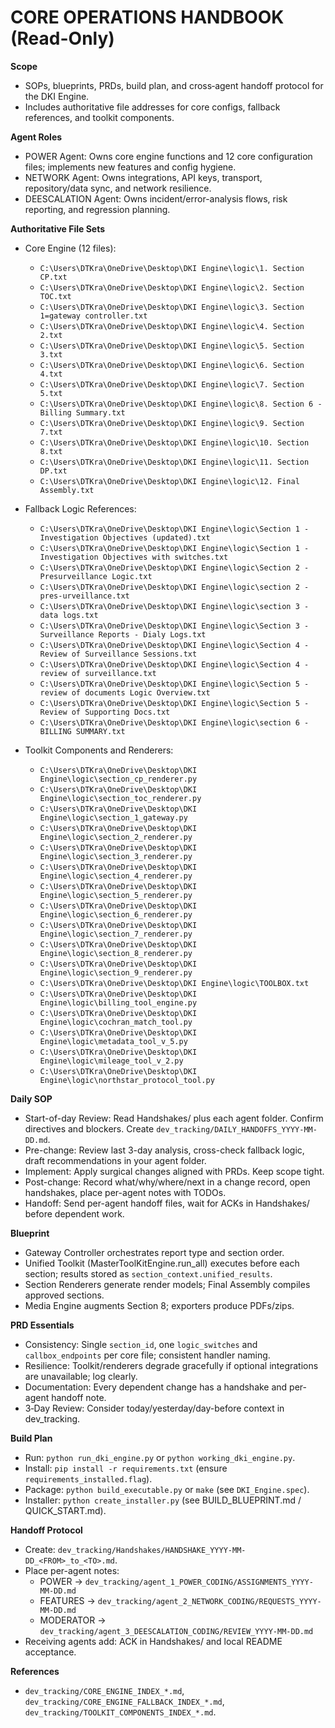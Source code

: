 # CORE OPERATIONS HANDBOOK (Read-Only)

**Scope**
- SOPs, blueprints, PRDs, build plan, and cross‑agent handoff protocol for the DKI Engine.
- Includes authoritative file addresses for core configs, fallback references, and toolkit components.

**Agent Roles**
- POWER Agent: Owns core engine functions and 12 core configuration files; implements new features and config hygiene.
- NETWORK Agent: Owns integrations, API keys, transport, repository/data sync, and network resilience.
- DEESCALATION Agent: Owns incident/error-analysis flows, risk reporting, and regression planning.

**Authoritative File Sets**
- Core Engine (12 files):
  - `C:\Users\DTKra\OneDrive\Desktop\DKI Engine\logic\1. Section CP.txt`
  - `C:\Users\DTKra\OneDrive\Desktop\DKI Engine\logic\2. Section TOC.txt`
  - `C:\Users\DTKra\OneDrive\Desktop\DKI Engine\logic\3. Section 1=gateway controller.txt`
  - `C:\Users\DTKra\OneDrive\Desktop\DKI Engine\logic\4. Section 2.txt`
  - `C:\Users\DTKra\OneDrive\Desktop\DKI Engine\logic\5. Section 3.txt`
  - `C:\Users\DTKra\OneDrive\Desktop\DKI Engine\logic\6. Section 4.txt`
  - `C:\Users\DTKra\OneDrive\Desktop\DKI Engine\logic\7. Section 5.txt`
  - `C:\Users\DTKra\OneDrive\Desktop\DKI Engine\logic\8. Section 6 - Billing Summary.txt`
  - `C:\Users\DTKra\OneDrive\Desktop\DKI Engine\logic\9. Section 7.txt`
  - `C:\Users\DTKra\OneDrive\Desktop\DKI Engine\logic\10. Section 8.txt`
  - `C:\Users\DTKra\OneDrive\Desktop\DKI Engine\logic\11. Section DP.txt`
  - `C:\Users\DTKra\OneDrive\Desktop\DKI Engine\logic\12. Final Assembly.txt`

- Fallback Logic References:
  - `C:\Users\DTKra\OneDrive\Desktop\DKI Engine\logic\Section 1 - Investigation Objectives (updated).txt`
  - `C:\Users\DTKra\OneDrive\Desktop\DKI Engine\logic\Section 1 - Investigation Objectives with switches.txt`
  - `C:\Users\DTKra\OneDrive\Desktop\DKI Engine\logic\Section 2 - Presurveillance Logic.txt`
  - `C:\Users\DTKra\OneDrive\Desktop\DKI Engine\logic\section 2 - pres-urveillance.txt`
  - `C:\Users\DTKra\OneDrive\Desktop\DKI Engine\logic\section 3 - data logs.txt`
  - `C:\Users\DTKra\OneDrive\Desktop\DKI Engine\logic\Section 3 - Surveillance Reports - Dialy Logs.txt`
  - `C:\Users\DTKra\OneDrive\Desktop\DKI Engine\logic\Section 4 - Review of Surveillance Sessions.txt`
  - `C:\Users\DTKra\OneDrive\Desktop\DKI Engine\logic\Section 4 - review of surveillance.txt`
  - `C:\Users\DTKra\OneDrive\Desktop\DKI Engine\logic\Section 5 - review of documents Logic Overview.txt`
  - `C:\Users\DTKra\OneDrive\Desktop\DKI Engine\logic\Section 5 - Review of Supporting Docs.txt`
  - `C:\Users\DTKra\OneDrive\Desktop\DKI Engine\logic\section 6 - BILLING SUMMARY.txt`

- Toolkit Components and Renderers:
  - `C:\Users\DTKra\OneDrive\Desktop\DKI Engine\logic\section_cp_renderer.py`
  - `C:\Users\DTKra\OneDrive\Desktop\DKI Engine\logic\section_toc_renderer.py`
  - `C:\Users\DTKra\OneDrive\Desktop\DKI Engine\logic\section_1_gateway.py`
  - `C:\Users\DTKra\OneDrive\Desktop\DKI Engine\logic\section_2_renderer.py`
  - `C:\Users\DTKra\OneDrive\Desktop\DKI Engine\logic\section_3_renderer.py`
  - `C:\Users\DTKra\OneDrive\Desktop\DKI Engine\logic\section_4_renderer.py`
  - `C:\Users\DTKra\OneDrive\Desktop\DKI Engine\logic\section_5_renderer.py`
  - `C:\Users\DTKra\OneDrive\Desktop\DKI Engine\logic\section_6_renderer.py`
  - `C:\Users\DTKra\OneDrive\Desktop\DKI Engine\logic\section_7_renderer.py`
  - `C:\Users\DTKra\OneDrive\Desktop\DKI Engine\logic\section_8_renderer.py`
  - `C:\Users\DTKra\OneDrive\Desktop\DKI Engine\logic\section_9_renderer.py`
  - `C:\Users\DTKra\OneDrive\Desktop\DKI Engine\logic\TOOLBOX.txt`
  - `C:\Users\DTKra\OneDrive\Desktop\DKI Engine\logic\billing_tool_engine.py`
  - `C:\Users\DTKra\OneDrive\Desktop\DKI Engine\logic\cochran_match_tool.py`
  - `C:\Users\DTKra\OneDrive\Desktop\DKI Engine\logic\metadata_tool_v_5.py`
  - `C:\Users\DTKra\OneDrive\Desktop\DKI Engine\logic\mileage_tool_v_2.py`
  - `C:\Users\DTKra\OneDrive\Desktop\DKI Engine\logic\northstar_protocol_tool.py`

**Daily SOP**
- Start-of-day Review: Read Handshakes/ plus each agent folder. Confirm directives and blockers. Create `dev_tracking/DAILY_HANDOFFS_YYYY-MM-DD.md`.
- Pre-change: Review last 3-day analysis, cross-check fallback logic, draft recommendations in your agent folder.
- Implement: Apply surgical changes aligned with PRDs. Keep scope tight.
- Post-change: Record what/why/where/next in a change record, open handshakes, place per-agent notes with TODOs.
- Handoff: Send per-agent handoff files, wait for ACKs in Handshakes/ before dependent work.

**Blueprint**
- Gateway Controller orchestrates report type and section order.
- Unified Toolkit (MasterToolKitEngine.run_all) executes before each section; results stored as `section_context.unified_results`.
- Section Renderers generate render models; Final Assembly compiles approved sections.
- Media Engine augments Section 8; exporters produce PDFs/zips.

**PRD Essentials**
- Consistency: Single `section_id`, one `logic_switches` and `callbox_endpoints` per core file; consistent handler naming.
- Resilience: Toolkit/renderers degrade gracefully if optional integrations are unavailable; log clearly.
- Documentation: Every dependent change has a handshake and per-agent handoff note.
- 3‑Day Review: Consider today/yesterday/day-before context in dev_tracking.

**Build Plan**
- Run: `python run_dki_engine.py` or `python working_dki_engine.py`.
- Install: `pip install -r requirements.txt` (ensure `requirements_installed.flag`).
- Package: `python build_executable.py` or `make` (see `DKI_Engine.spec`).
- Installer: `python create_installer.py` (see BUILD_BLUEPRINT.md / QUICK_START.md).

**Handoff Protocol**
- Create: `dev_tracking/Handshakes/HANDSHAKE_YYYY-MM-DD_<FROM>_to_<TO>.md`.
- Place per-agent notes:
  - POWER → `dev_tracking/agent_1_POWER_CODING/ASSIGNMENTS_YYYY-MM-DD.md`
  - FEATURES → `dev_tracking/agent_2_NETWORK_CODING/REQUESTS_YYYY-MM-DD.md`
  - MODERATOR → `dev_tracking/agent_3_DEESCALATION_CODING/REVIEW_YYYY-MM-DD.md`
- Receiving agents add: ACK in Handshakes/ and local README acceptance.

**References**
- `dev_tracking/CORE_ENGINE_INDEX_*.md`, `dev_tracking/CORE_ENGINE_FALLBACK_INDEX_*.md`, `dev_tracking/TOOLKIT_COMPONENTS_INDEX_*.md`.

